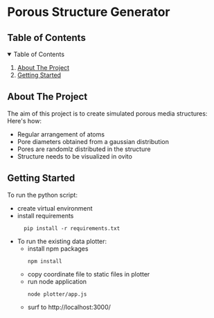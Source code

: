 # Porous Structure Generator
<!--
*** Thanks for checking out the Best-README-Template. If you have a suggestion
*** that would make this better, please fork the repo and create a pull request
*** or simply open an issue with the tag "enhancement".
*** Thanks again! Now go create something AMAZING! :D
-->
## Table of Contents
<!-- TABLE OF CONTENTS -->
<details open="open">
  <summary>Table of Contents</summary>
  <ol>
    <li>
      <a href="#about-the-project">About The Project</a>
    </li>
    <li>
      <a href="#getting-started">Getting Started</a>
    </li>
  </ol>
</details>



<!-- ABOUT THE PROJECT -->
## About The Project
The aim of this project is to create simulated porous media structures:
Here's how:
* Regular arrangement of atoms 
* Pore diameters obtained from a gaussian distribution
* Pores are randomlz distributed in the structure
* Structure needs to be visualized in ovito

<!-- GETTING STARTED -->
## Getting Started
To run the python script:
* create virtual environment 
* install requirements 
  ```
    pip install -r requirements.txt
  ```
* To run the existing data plotter:
  * install npm packages 
    ```
    npm install 
    ```
  * copy coordinate file to static files in plotter
  * run node application 
    ```
    node plotter/app.js
    ```
  * surf to http://localhost:3000/
    

